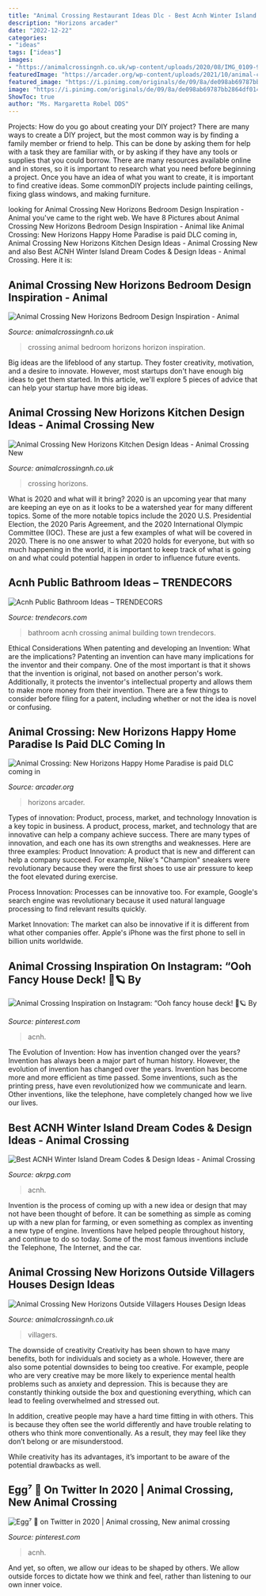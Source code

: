 ```yaml
---
title: "Animal Crossing Restaurant Ideas Dlc - Best Acnh Winter Island Dream Codes &amp; Design Ideas"
description: "Horizons arcader"
date: "2022-12-22"
categories:
- "ideas"
tags: ["ideas"]
images:
- "https://animalcrossingnh.co.uk/wp-content/uploads/2020/08/IMG_0109-980x551.jpeg"
featuredImage: "https://arcader.org/wp-content/uploads/2021/10/animal-crossing-new-horizons-happy-home-paradise-is-paid-dlc-coming-in-november.jpg"
featured_image: "https://i.pinimg.com/originals/de/09/8a/de098ab69787bb2864df014b6c218e72.jpg"
image: "https://i.pinimg.com/originals/de/09/8a/de098ab69787bb2864df014b6c218e72.jpg"
ShowToc: true
author: "Ms. Margaretta Robel DDS"
---
```



Projects: How do you go about creating your DIY project?
There are many ways to create a DIY project, but the most common way is by finding a family member or friend to help. This can be done by asking them for help with a task they are familiar with, or by asking if they have any tools or supplies that you could borrow. There are many resources available online and in stores, so it is important to research what you need before beginning a project. Once you have an idea of what you want to create, it is important to find creative ideas. Some commonDIY projects include painting ceilings, fixing glass windows, and making furniture.

	

		
looking for Animal Crossing New Horizons Bedroom Design Inspiration - Animal you've came to the right web. We have 8 Pictures about Animal Crossing New Horizons Bedroom Design Inspiration - Animal like Animal Crossing: New Horizons Happy Home Paradise is paid DLC coming in, Animal Crossing New Horizons Kitchen Design Ideas - Animal Crossing New and also Best ACNH Winter Island Dream Codes &amp; Design Ideas - Animal Crossing. Here it is:
		
    
## Animal Crossing New Horizons Bedroom Design Inspiration - Animal

<img loading=lazy src="https://animalcrossingnh.co.uk/wp-content/uploads/2020/08/Animal-Crossing-New-Horizon-Bedroom-Ideas4.jpeg" onerror="this.onerror=null;this.src='https://tse2.mm.bing.net/th?id=OIP.2s80oT2dxU7L4pm4xZIdoAHaEK&amp;pid=15.1';" alt="Animal Crossing New Horizons Bedroom Design Inspiration - Animal">

_Source: animalcrossingnh.co.uk_

>crossing animal bedroom horizons horizon inspiration. 

	

Big ideas are the lifeblood of any startup. They foster creativity, motivation, and a desire to innovate. However, most startups don't have enough big ideas to get them started. In this article, we'll explore 5 pieces of advice that can help your startup have more big ideas.

    
## Animal Crossing New Horizons Kitchen Design Ideas - Animal Crossing New

<img loading=lazy src="https://animalcrossingnh.co.uk/wp-content/uploads/2020/08/IMG_0031.jpeg" onerror="this.onerror=null;this.src='https://tse1.mm.bing.net/th?id=OIP.4XxSFpGEfzkPdXuAAqbtvQHaEK&amp;pid=15.1';" alt="Animal Crossing New Horizons Kitchen Design Ideas - Animal Crossing New">

_Source: animalcrossingnh.co.uk_

>crossing horizons. 

	

What is 2020 and what will it bring?
2020 is an upcoming year that many are keeping an eye on as it looks to be a watershed year for many different topics. Some of the more notable topics include the 2020 U.S. Presidential Election, the 2020 Paris Agreement, and the 2020 International Olympic Committee (IOC). These are just a few examples of what will be covered in 2020. There is no one answer to what 2020 holds for everyone, but with so much happening in the world, it is important to keep track of what is going on and what could potential happen in order to influence future events.

    
## Acnh Public Bathroom Ideas – TRENDECORS

<img loading=lazy src="https://pbs.twimg.com/media/EUW_4h5UcAIm8M0.jpg" onerror="this.onerror=null;this.src='https://tse2.mm.bing.net/th?id=OIP.oDCS2SjEKlRdiPJ2VCdIBwHaEK&amp;pid=15.1';" alt="Acnh Public Bathroom Ideas – TRENDECORS">

_Source: trendecors.com_

>bathroom acnh crossing animal building town trendecors. 

	

Ethical Considerations When patenting and developing an Invention: What are the implications?
Patenting an invention can have many implications for the inventor and their company. One of the most important is that it shows that the invention is original, not based on another person's work. Additionally, it protects the inventor's intellectual property and allows them to make more money from their invention. There are a few things to consider before filing for a patent, including whether or not the idea is novel or confusing.

    
## Animal Crossing: New Horizons Happy Home Paradise Is Paid DLC Coming In

<img loading=lazy src="https://arcader.org/wp-content/uploads/2021/10/animal-crossing-new-horizons-happy-home-paradise-is-paid-dlc-coming-in-november.jpg" onerror="this.onerror=null;this.src='https://tse1.mm.bing.net/th?id=OIP.hj6F1aVMM6YgS_Oi4S4A_gHaEK&amp;pid=15.1';" alt="Animal Crossing: New Horizons Happy Home Paradise is paid DLC coming in">

_Source: arcader.org_

>horizons arcader. 

	

Types of innovation: Product, process, market, and technology
Innovation is a key topic in business. A product, process, market, and technology that are innovative can help a company achieve success. There are many types of innovation, and each one has its own strengths and weaknesses. Here are three examples: 
Product Innovation: A product that is new and different can help a company succeed. For example, Nike's "Champion" sneakers were revolutionary because they were the first shoes to use air pressure to keep the foot elevated during exercise.

Process Innovation: Processes can be innovative too. For example, Google's search engine was revolutionary because it used natural language processing to find relevant results quickly.

Market Innovation: The market can also be innovative if it is different from what other companies offer. Apple's iPhone was the first phone to sell in billion units worldwide.

    
## Animal Crossing Inspiration On Instagram: “Ooh Fancy House Deck! 🍷🪐 By

<img loading=lazy src="https://i.pinimg.com/736x/b3/d5/24/b3d5240590cb0b31dc42a5f74559480d.jpg" onerror="this.onerror=null;this.src='https://tse1.mm.bing.net/th?id=OIP.BzpXJGhle5QNFoLuKRSypQHaEK&amp;pid=15.1';" alt="Animal Crossing Inspiration on Instagram: “Ooh fancy house deck! 🍷🪐 By">

_Source: pinterest.com_

>acnh. 

	

The Evolution of Invention: How has invention changed over the years?
Invention has always been a major part of human history. However, the evolution of invention has changed over the years. Invention has become more and more efficient as time passed. Some inventions, such as the printing press, have even revolutionized how we communicate and learn. Other inventions, like the telephone, have completely changed how we live our lives.

    
## Best ACNH Winter Island Dream Codes &amp; Design Ideas - Animal Crossing

<img loading=lazy src="https://www.akrpg.com/upload/20201103/6373999331403771485005104.jpeg" onerror="this.onerror=null;this.src='https://tse1.mm.bing.net/th?id=OIP._Exk6HYP5Zr6oyibOXvDIgHaEK&amp;pid=15.1';" alt="Best ACNH Winter Island Dream Codes &amp; Design Ideas - Animal Crossing">

_Source: akrpg.com_

>acnh. 

	

Invention is the process of coming up with a new idea or design that may not have been thought of before. It can be something as simple as coming up with a new plan for farming, or even something as complex as inventing a new type of engine. Inventions have helped people throughout history, and continue to do so today. Some of the most famous inventions include the Telephone, The Internet, and the car.

    
## Animal Crossing New Horizons Outside Villagers Houses Design Ideas

<img loading=lazy src="https://animalcrossingnh.co.uk/wp-content/uploads/2020/08/IMG_0109-980x551.jpeg" onerror="this.onerror=null;this.src='https://tse1.mm.bing.net/th?id=OIP.Ej0geY3n5j6Z1o3UBAyz0AHaEK&amp;pid=15.1';" alt="Animal Crossing New Horizons Outside Villagers Houses Design Ideas">

_Source: animalcrossingnh.co.uk_

>villagers. 

	

The downside of creativity
Creativity has been shown to have many benefits, both for individuals and society as a whole. However, there are also some potential downsides to being too creative.
For example, people who are very creative may be more likely to experience mental health problems such as anxiety and depression. This is because they are constantly thinking outside the box and questioning everything, which can lead to feeling overwhelmed and stressed out.

In addition, creative people may have a hard time fitting in with others. This is because they often see the world differently and have trouble relating to others who think more conventionally. As a result, they may feel like they don’t belong or are misunderstood.

While creativity has its advantages, it’s important to be aware of the potential drawbacks as well.

    
## Egg⁷ 🐣 On Twitter In 2020 | Animal Crossing, New Animal Crossing

<img loading=lazy src="https://i.pinimg.com/originals/de/09/8a/de098ab69787bb2864df014b6c218e72.jpg" onerror="this.onerror=null;this.src='https://tse4.mm.bing.net/th?id=OIP.dG_kVhfUNJWvAKw_oWKiCwHaEK&amp;pid=15.1';" alt="Egg⁷ 🐣 on Twitter in 2020 | Animal crossing, New animal crossing">

_Source: pinterest.com_

>acnh. 

	

And yet, so often, we allow our ideas to be shaped by others. We allow outside forces to dictate how we think and feel, rather than listening to our own inner voice.

